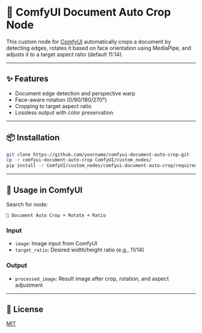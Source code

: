 # 📄 ComfyUI Document Auto Crop Node

This custom node for [ComfyUI](https://github.com/comfyanonymous/ComfyUI) automatically crops a document by detecting edges, rotates it based on face orientation using MediaPipe, and adjusts it to a target aspect ratio (default 11:14).

---

## ✨ Features
- Document edge detection and perspective warp
- Face-aware rotation (0/90/180/270°)
- Cropping to target aspect ratio
- Lossless output with color preservation

---

## 📦 Installation

```bash
git clone https://github.com/yourname/comfyui-document-auto-crop.git
cp -r comfyui-document-auto-crop ComfyUI/custom_nodes/
pip install -r ComfyUI/custom_nodes/comfyui-document-auto-crop/requirements.txt
```

---

## 🧠 Usage in ComfyUI

Search for node:
```
📄 Document Auto Crop + Rotate + Ratio
```

### Input
- `image`: Image input from ComfyUI
- `target_ratio`: Desired width/height ratio (e.g., 11/14)

### Output
- `processed_image`: Result image after crop, rotation, and aspect adjustment

---

## 📝 License
[MIT](LICENSE)
